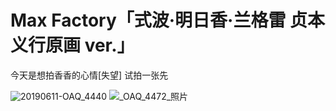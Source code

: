  # Max Factory「式波·明日香·兰格雷 贞本义行原画 ver.」
 
 今天是想拍香香的心情[失望] 试拍一张先
 
![20190611-OAQ_4440](https://user-images.githubusercontent.com/1933673/193436244-6fcea564-b400-4ff3-89e6-23d4118b4f4b.jpg)
![_OAQ_4472_照片](https://user-images.githubusercontent.com/1933673/193436212-674947a4-ecd9-4836-b9c0-ccd013d42a08.jpg)
